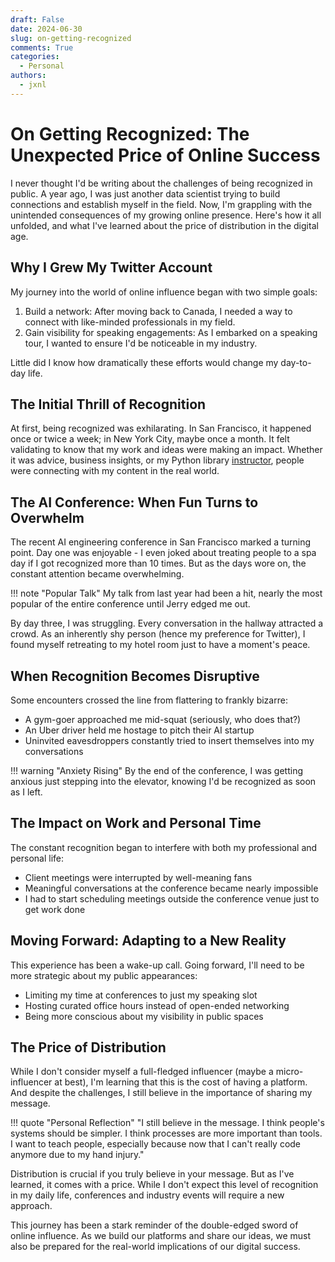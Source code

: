 ```yaml
---
draft: False
date: 2024-06-30
slug: on-getting-recognized
comments: True
categories:
  - Personal
authors:
  - jxnl
---
```


# On Getting Recognized: The Unexpected Price of Online Success

I never thought I'd be writing about the challenges of being recognized in public. A year ago, I was just another data scientist trying to build connections and establish myself in the field. Now, I'm grappling with the unintended consequences of my growing online presence. Here's how it all unfolded, and what I've learned about the price of distribution in the digital age.

<!-- more -->

## Why I Grew My Twitter Account

My journey into the world of online influence began with two simple goals:

1. Build a network: After moving back to Canada, I needed a way to connect with like-minded professionals in my field.
2. Gain visibility for speaking engagements: As I embarked on a speaking tour, I wanted to ensure I'd be noticeable in my industry.

Little did I know how dramatically these efforts would change my day-to-day life.

## The Initial Thrill of Recognition

At first, being recognized was exhilarating. In San Francisco, it happened once or twice a week; in New York City, maybe once a month. It felt validating to know that my work and ideas were making an impact. Whether it was advice, business insights, or my Python library [instructor](https://useinstructor.com), people were connecting with my content in the real world.

## The AI Conference: When Fun Turns to Overwhelm

The recent AI engineering conference in San Francisco marked a turning point. Day one was enjoyable - I even joked about treating people to a spa day if I got recognized more than 10 times. But as the days wore on, the constant attention became overwhelming.

!!! note "Popular Talk"
    My talk from last year had been a hit, nearly the most popular of the entire conference until Jerry edged me out.

By day three, I was struggling. Every conversation in the hallway attracted a crowd. As an inherently shy person (hence my preference for Twitter), I found myself retreating to my hotel room just to have a moment's peace.

## When Recognition Becomes Disruptive

Some encounters crossed the line from flattering to frankly bizarre:

- A gym-goer approached me mid-squat (seriously, who does that?)
- An Uber driver held me hostage to pitch their AI startup
- Uninvited eavesdroppers constantly tried to insert themselves into my conversations

!!! warning "Anxiety Rising"
    By the end of the conference, I was getting anxious just stepping into the elevator, knowing I'd be recognized as soon as I left.

## The Impact on Work and Personal Time

The constant recognition began to interfere with both my professional and personal life:

- Client meetings were interrupted by well-meaning fans
- Meaningful conversations at the conference became nearly impossible
- I had to start scheduling meetings outside the conference venue just to get work done

## Moving Forward: Adapting to a New Reality

This experience has been a wake-up call. Going forward, I'll need to be more strategic about my public appearances:

- Limiting my time at conferences to just my speaking slot
- Hosting curated office hours instead of open-ended networking
- Being more conscious about my visibility in public spaces

## The Price of Distribution

While I don't consider myself a full-fledged influencer (maybe a micro-influencer at best), I'm learning that this is the cost of having a platform. And despite the challenges, I still believe in the importance of sharing my message.

!!! quote "Personal Reflection"
    "I still believe in the message. I think people's systems should be simpler. I think processes are more important than tools. I want to teach people, especially because now that I can't really code anymore due to my hand injury."

Distribution is crucial if you truly believe in your message. But as I've learned, it comes with a price. While I don't expect this level of recognition in my daily life, conferences and industry events will require a new approach.

This journey has been a stark reminder of the double-edged sword of online influence. As we build our platforms and share our ideas, we must also be prepared for the real-world implications of our digital success.